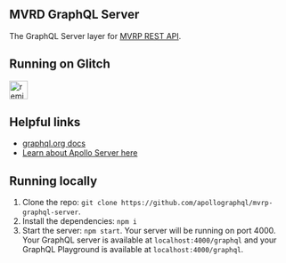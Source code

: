 ## MVRD GraphQL Server

The GraphQL Server layer for [MVRP REST API](https://github.com/apollographql/mvrp).

## Running on Glitch

<!-- Remix Button -->
<a href="https://glitch.com/edit/#!/remix/apollographql-mvrp-graphql-server">
  <img src="https://cdn.glitch.com/2bdfb3f8-05ef-4035-a06e-2043962a3a13%2Fremix%402x.png?1513093958726" alt="remix button" aria-label="remix" height="33">
</a>


## Helpful links
- [graphql.org docs](http://graphql.org/learn/schema/)
- [Learn about Apollo Server here](https://www.apollographql.com/docs/apollo-server/)

## Running locally

1. Clone the repo: `git clone https://github.com/apollographql/mvrp-graphql-server`.
3. Install the dependencies: `npm i`
4. Start the server: `npm start`. Your server will be running on port 4000. Your GraphQL server is available at `localhost:4000/graphql` and your GraphQL Playground is available at `localhost:4000/graphql`.

